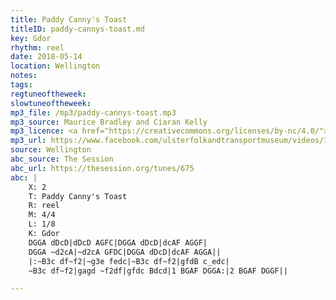 ```yaml
---
title: Paddy Canny's Toast
titleID: paddy-cannys-toast.md
key: Gdor
rhythm: reel
date: 2018-05-14
location: Wellington
notes:
tags:
regtuneoftheweek:
slowtuneoftheweek:
mp3_file: /mp3/paddy-cannys-toast.mp3
mp3_source: Maurice Bradley and Ciaran Kelly
mp3_licence: <a href="https://creativecommons.org/licenses/by-nc/4.0/">CC-BY-NC-4.0</a>
mp3_url: https://www.facebook.com/ulsterfolkandtransportmuseum/videos/1847834401954804/
source: Wellington
abc_source: The Session
abc_url: https://thesession.org/tunes/675
abc: |
    X: 2
    T: Paddy Canny's Toast
    R: reel
    M: 4/4
    L: 1/8
    K: Gdor
    DGGA dDcD|dDcD AGFC|DGGA dDcD|dcAF AGGF|
    DGGA ~d2cA|~d2cA GFDC|DGGA dDcD|dcAF AGGA||
    |:~B3c df~f2|~g3e fedc|~B3c df~f2|gfdB c_edc|
    ~B3c df~f2|gagd ~f2df|gfdc Bdcd|1 BGAF DGGA:|2 BGAF DGGF||

---
```

